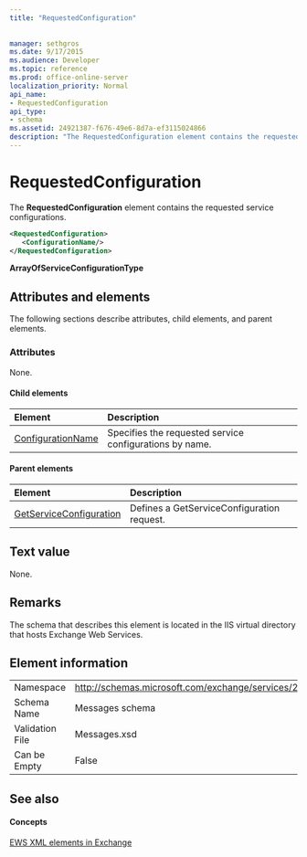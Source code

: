 ```yaml
---
title: "RequestedConfiguration"
 
 
manager: sethgros
ms.date: 9/17/2015
ms.audience: Developer
ms.topic: reference
ms.prod: office-online-server
localization_priority: Normal
api_name:
- RequestedConfiguration
api_type:
- schema
ms.assetid: 24921387-f676-49e6-8d7a-ef3115024866
description: "The RequestedConfiguration element contains the requested service configurations."
---
```


# RequestedConfiguration

The **RequestedConfiguration** element contains the requested service configurations. 
  
```XML
<RequestedConfiguration>
   <ConfigurationName/>
</RequestedConfiguration>
```

 **ArrayOfServiceConfigurationType**
## Attributes and elements

The following sections describe attributes, child elements, and parent elements.
  
### Attributes

None.
  
#### Child elements

|**Element**|**Description**|
|:-----|:-----|
|[ConfigurationName](configurationname.md) <br/> |Specifies the requested service configurations by name.  <br/> |
   
#### Parent elements

|**Element**|**Description**|
|:-----|:-----|
|[GetServiceConfiguration](getserviceconfiguration.md) <br/> |Defines a GetServiceConfiguration request.  <br/> |
   
## Text value

None.
  
## Remarks

The schema that describes this element is located in the IIS virtual directory that hosts Exchange Web Services.
  
## Element information

|||
|:-----|:-----|
|Namespace  <br/> |http://schemas.microsoft.com/exchange/services/2006/messages  <br/> |
|Schema Name  <br/> |Messages schema  <br/> |
|Validation File  <br/> |Messages.xsd  <br/> |
|Can be Empty  <br/> |False  <br/> |
   
## See also

#### Concepts

[EWS XML elements in Exchange](ews-xml-elements-in-exchange.md)

